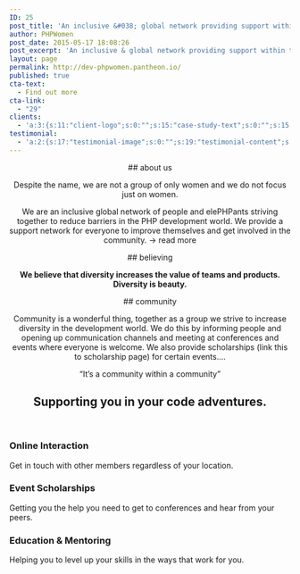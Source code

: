 ```yaml
---
ID: 25
post_title: 'An inclusive &#038; global network providing support within the PHP community.'
author: PHPWomen
post_date: 2015-05-17 18:08:26
post_excerpt: 'An inclusive & global network providing support within the PHP community.'
layout: page
permalink: http://dev-phpwomen.pantheon.io/
published: true
cta-text:
  - Find out more
cta-link:
  - "29"
clients:
  - 'a:3:{s:11:"client-logo";s:0:"";s:15:"case-study-text";s:0:"";s:15:"case-study-link";s:0:"";}'
testimonial:
  - 'a:2:{s:17:"testimonial-image";s:0:"";s:19:"testimonial-content";s:0:"";}'
---
```

<article id="what-we-do"><header><span style="font-weight: 400;">## about us</span>

<span style="font-weight: 400;">Despite the name, we are not a group of only women and we do not focus just on women.</span>

<span style="font-weight: 400;">We are an inclusive global network of people and elePHPants striving together to reduce barriers in the PHP development world. We provide a support network for everyone to improve themselves and get involved in the community. -&gt; read more</span>

<span style="font-weight: 400;">## believing </span>

<b>We believe that diversity increases the value of teams and products. Diversity is beauty.</b>

<span style="font-weight: 400;">## community </span>

<span style="font-weight: 400;">Community is a wonderful thing, together as a group we strive to increase diversity in the development world. We do this by informing people and opening up communication channels and meeting at conferences and events where everyone is welcome. We also provide scholarships (link this to scholarship page) for certain events….</span>

<span style="font-weight: 400;">“It’s a community within a community” </span>
<h2>Supporting you in your code adventures.</h2>
</header>
<div class="container">
<div class="row">
<div class="4u"><section class="box box-style1">
<h3>Online Interaction</h3>
Get in touch with other members regardless of your location.

</section></div>
<div class="4u"><section class="box box-style1">
<h3>Event Scholarships</h3>
Getting you the help you need to get to conferences and hear from your peers.

</section></div>
<div class="4u"><section class="box box-style1">
<h3>Education &amp; Mentoring</h3>
Helping you to level up your skills in the ways that work for you.

</section></div>
</div>
</div>
</article>